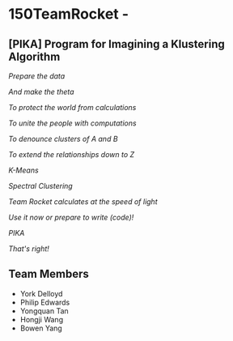 # 150TeamRocket -
## [PIKA] Program for Imagining a Klustering Algorithm
*Prepare the data*

*And make the theta*

*To protect the world from calculations*

*To unite the people with computations*

*To denounce clusters of A and B*

*To extend the relationships down to Z*

*K-Means*

*Spectral Clustering*

*Team Rocket calculates at the speed of light*

*Use it now or prepare to write (code)!*



*PIKA*

*That's right!*

## Team Members
- York Delloyd
- Philip Edwards
- Yongquan Tan
- Hongji Wang
- Bowen Yang
